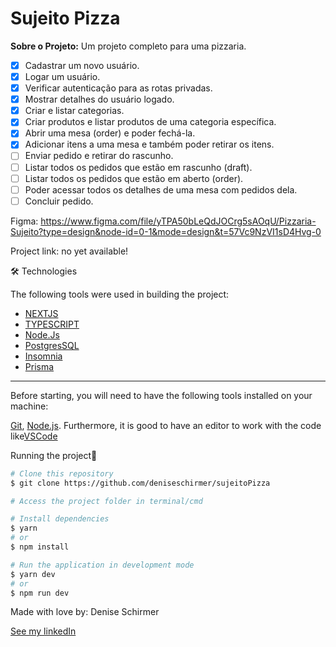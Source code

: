 # Sujeito Pizza

**Sobre o Projeto:** Um projeto completo para uma pizzaria.

- [x] Cadastrar um novo usuário.
- [x] Logar um usuário.
- [x] Verificar autenticação para as rotas privadas.
- [x] Mostrar detalhes do usuário logado.
- [x] Criar e listar categorias.
- [x] Criar produtos e listar produtos de uma categoria específica.
- [x] Abrir uma mesa (order) e poder fechá-la.
- [x] Adicionar itens a uma mesa e também poder retirar os itens.
- [ ] Enviar pedido e retirar do rascunho.
- [ ] Listar todos os pedidos que estão em rascunho (draft).
- [ ] Listar todos os pedidos que estão em aberto (order).
- [ ] Poder acessar todos os detalhes de uma mesa com pedidos dela.
- [ ] Concluir pedido.

Figma: <https://www.figma.com/file/yTPA50bLeQdJOCrg5sAOqU/Pizzaria-Sujeito?type=design&node-id=0-1&mode=design&t=57Vc9NzVI1sD4Hvg-0>

Project link: no yet available!

🛠 Technologies

The following tools were used in building the project:

- [NEXTJS](https://nextjs.org/docs)
- [TYPESCRIPT](https://www.typescriptlang.org/docs/)
- [Node.Js](https://nodejs.org/api/all.html)
- [PostgresSQL](https://www.postgresql.org/)
- [Insomnia](https://docs.insomnia.rest/)
- [Prisma](https://www.prisma.io/docs)

---

Before starting, you will need to have the following tools installed on your machine:

[Git](https://git-scm.com), [Node.js](https://nodejs.org/en/).
Furthermore, it is good to have an editor to work with the code like[VSCode](https://code.visualstudio.com/)

Running the project🎲

```bash
# Clone this repository
$ git clone https://github.com/deniseschirmer/sujeitoPizza

# Access the project folder in terminal/cmd

# Install dependencies
$ yarn
# or
$ npm install

# Run the application in development mode
$ yarn dev
# or
$ npm run dev

```

Made with love by: Denise Schirmer

[See my linkedIn](https://www.linkedin.com/in/denise-s-lima-schirmer-9702661ba/)
